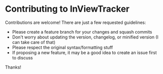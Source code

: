 # Contributing to InViewTracker

Contributions are welcome! There are just a few requested guidelines:

* Please create a feature branch for your changes and squash commits
* Don't worry about updating the version, changelog, or minified version (I can take care of that)
* Please respect the original syntax/formatting stuff
* If proposing a new feature, it may be a good idea to create an issue first to discuss

Thanks!